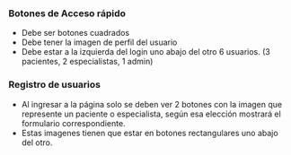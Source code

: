 ### Botones de Acceso rápido

- Debe ser botones cuadrados
- Debe tener la imagen de perfil del usuario
- Debe estar a la izquierda del login uno abajo del otro 6 usuarios. (3 pacientes, 2 especialistas, 1 admin)

### Registro de usuarios

- Al ingresar a la página solo se deben ver 2 botones con la imagen que represente un paciente o especialista, según esa elección mostrará el formulario correspondiente.
- Estas imagenes tienen que estar en botones rectangulares uno abajo del otro.
